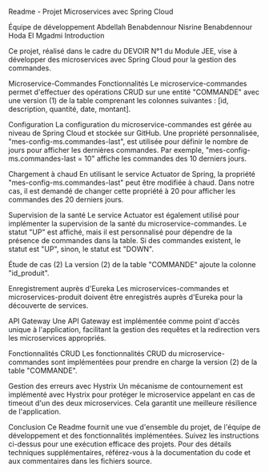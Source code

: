 Readme - Projet Microservices avec Spring Cloud

Équipe de développement
Abdellah Benabdennour
Nisrine Benabdennour
Hoda El Mgadmi
Introduction

Ce projet, réalisé dans le cadre du DEVOIR N°1 du Module JEE, vise à développer des microservices avec Spring Cloud pour la gestion des commandes.

Microservice-Commandes
Fonctionnalités
Le microservice-commandes permet d'effectuer des opérations CRUD sur une entité "COMMANDE" avec une version (1) de la table comprenant les colonnes suivantes : [id, description, quantité, date, montant].

Configuration
La configuration du microservice-commandes est gérée au niveau de Spring Cloud et stockée sur GitHub. Une propriété personnalisée, "mes-config-ms.commandes-last", est utilisée pour définir le nombre de jours pour afficher les dernières commandes. Par exemple, "mes-config-ms.commandes-last = 10" affiche les commandes des 10 derniers jours.

Chargement à chaud
En utilisant le service Actuator de Spring, la propriété "mes-config-ms.commandes-last" peut être modifiée à chaud. Dans notre cas, il est demandé de changer cette propriété à 20 pour afficher les commandes des 20 derniers jours.

Supervision de la santé
Le service Actuator est également utilisé pour implémenter la supervision de la santé du microservice-commandes. Le statut "UP" est affiché, mais il est personnalisé pour dépendre de la présence de commandes dans la table. Si des commandes existent, le statut est "UP", sinon, le statut est "DOWN".

Étude de cas (2)
La version (2) de la table "COMMANDE" ajoute la colonne "id_produit".

Enregistrement auprès d'Eureka
Les microservices-commandes et microservices-produit doivent être enregistrés auprès d'Eureka pour la découverte de services.

API Gateway
Une API Gateway est implémentée comme point d'accès unique à l'application, facilitant la gestion des requêtes et la redirection vers les microservices appropriés.

Fonctionnalités CRUD
Les fonctionnalités CRUD du microservice-commandes sont implémentées pour prendre en charge la version (2) de la table "COMMANDE".

Gestion des erreurs avec Hystrix
Un mécanisme de contournement est implémenté avec Hystrix pour protéger le microservice appelant en cas de timeout d'un des deux microservices. Cela garantit une meilleure résilience de l'application.

Conclusion
Ce Readme fournit une vue d'ensemble du projet, de l'équipe de développement et des fonctionnalités implémentées. Suivez les instructions ci-dessus pour une exécution efficace des projets. Pour des détails techniques supplémentaires, référez-vous à la documentation du code et aux commentaires dans les fichiers source.
